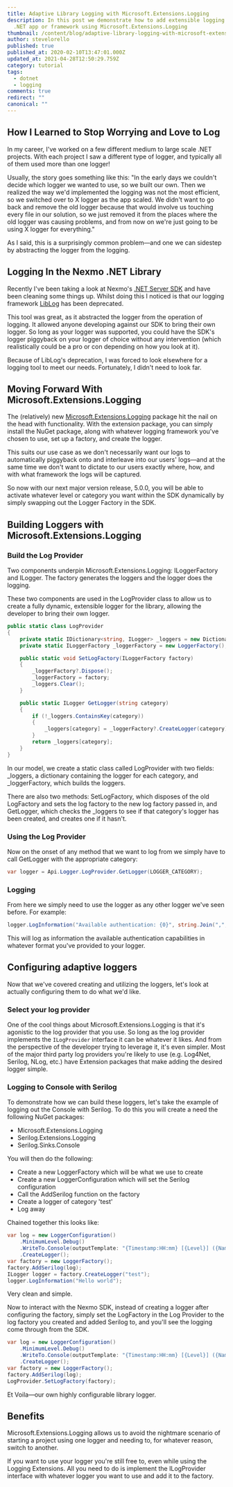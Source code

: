 ```yaml
---
title: Adaptive Library Logging with Microsoft.Extensions.Logging
description: In this post we demonstrate how to add extensible logging to any
  .NET app or framework using Microsoft.Extensions.Logging
thumbnail: /content/blog/adaptive-library-logging-with-microsoft-extensions-logging-dr/E_Love-the-Log_1200x600.png
author: stevelorello
published: true
published_at: 2020-02-10T13:47:01.000Z
updated_at: 2021-04-28T12:50:29.759Z
category: tutorial
tags:
  - dotnet
  - logging
comments: true
redirect: ""
canonical: ""
---
```

## How I Learned to Stop Worrying and Love to Log

In my career, I've worked on a few different medium to large scale .NET projects. With each project I saw a different type of logger, and typically all of them used more than one logger!

Usually, the story goes something like this: "In the early days we couldn't decide which logger we wanted to use, so we built our own. Then we realized the way we'd implemented the logging was not the most efficient, so we switched over to X logger as the app scaled. We didn't want to go back and remove the old logger because that would involve us touching every file in our solution, so we just removed it from the places where the old logger was causing problems, and from now on we're just going to be using X logger for everything."

As I said, this is a surprisingly common problem—and one we can sidestep by abstracting the logger from the logging.

## Logging In the Nexmo .NET Library

Recently I've been taking a look at Nexmo's [.NET Server SDK](https://github.com/Nexmo/nexmo-dotnet) and have been cleaning some things up. Whilst doing this I noticed is that our logging framework [LibLog](https://github.com/damianh/LibLog) has been deprecated.

This tool was great, as it abstracted the logger from the operation of logging. It allowed anyone developing against our SDK to bring their own logger. So long as your logger was supported, you could have the SDK's logger piggyback on your logger of choice without any intervention (which realistically could be a pro or con depending on how you look at it).

Because of LibLog's deprecation, I was forced to look elsewhere for a logging tool to meet our needs. Fortunately, I didn't need to look far.

## Moving Forward With Microsoft.Extensions.Logging

The (relatively) new [Microsoft.Extensions.Logging](https://www.nuget.org/packages/Microsoft.Extensions.Logging/) package hit the nail on the head with functionality. With the extension package, you can simply install the NuGet package, along with whatever logging framework you've chosen to use, set up a factory, and create the logger.

This suits our use case as we don't necessarily want our logs to automatically piggyback onto and interleave into our users' logs—and at the same time we don't want to dictate to our users exactly where, how, and with what framework the logs will be captured.

So now with our next major version release, 5.0.0, you will be able to activate whatever level or category you want within the SDK dynamically by simply swapping out the Logger Factory in the SDK.

## Building Loggers with Microsoft.Extensions.Logging

### Build the Log Provider

Two components underpin Microsoft.Extensions.Logging: ILoggerFactory and ILogger. The factory generates the loggers and the logger does the logging.

These two components are used in the LogProvider class to allow us to create a fully dynamic, extensible logger for the library, allowing the developer to bring their own logger.

```csharp
public static class LogProvider
{
    private static IDictionary<string, ILogger> _loggers = new Dictionary<string, ILogger>();
    private static ILoggerFactory _loggerFactory = new LoggerFactory();

    public static void SetLogFactory(ILoggerFactory factory)
    {
        _loggerFactory?.Dispose();
        _loggerFactory = factory;
        _loggers.Clear();
    }

    public static ILogger GetLogger(string category)
    {
        if (!_loggers.ContainsKey(category))
        {
            _loggers[category] = _loggerFactory?.CreateLogger(category)?? NullLogger.Instance;
        }
        return _loggers[category];
    }
}
```

In our model, we create a static class called LogProvider with two fields: _loggers, a dictionary containing the logger for each category, and _loggerFactory, which builds the loggers.

There are also two methods: SetLogFactory, which disposes of the old LogFactory and sets the log factory to the new log factory passed in, and GetLogger, which checks the _loggers to see if that category's logger has been created, and creates one if it hasn't.

### Using the Log Provider

Now on the onset of any method that we want to log from we simply have to call GetLogger with the appropriate category:

```csharp
var logger = Api.Logger.LogProvider.GetLogger(LOGGER_CATEGORY);
```

### Logging

From here we simply need to use the logger as any other logger we've seen before. For example:

```csharp
logger.LogInformation("Available authentication: {0}", string.Join(",", authCapabilities));
```

This will log as information the available authentication capabilities in whatever format you've provided to your logger.

## Configuring adaptive loggers

Now that we've covered creating and utilizing the loggers, let's look at actually configuring them to do what we'd like.

### Select your log provider

One of the cool things about Microsoft.Extensions.Logging is that it's agonistic to the log provider that you use. So long as the log provider implements the `ILogProvider` interface it can be whatever it likes. And from the perspective of the developer trying to leverage it, it's even simpler. Most of the major third party log providers you're likely to use (e.g. Log4Net, Serilog, NLog, etc.) have Extension packages that make adding the desired logger simple.

### Logging to Console with Serilog

To demonstrate how we can build these loggers, let's take the example of logging out the Console with Serilog. To do this you will create a need the following NuGet packages:

* Microsoft.Extensions.Logging
* Serilog.Extensions.Logging
* Serilog.Sinks.Console

You will then do the following:

* Create a new LoggerFactory which will be what we use to create
* Create a new LoggerConfiguration which will set the Serilog configuration
* Call the AddSerilog function on the factory
* Create a logger of category 'test'
* Log away

Chained together this looks like:

```csharp
var log = new LoggerConfiguration()
    .MinimumLevel.Debug()
    .WriteTo.Console(outputTemplate: "{Timestamp:HH:mm} [{Level}] ({Name:l}) {Message}\n")
    .CreateLogger();
var factory = new LoggerFactory();
factory.AddSerilog(log);
ILogger logger = factory.CreateLogger("test");
logger.LogInformation("Hello world");
```

Very clean and simple.

Now to interact with the Nexmo SDK, instead of creating a logger after configuring the factory, simply set the LogFactory in the Log Provider to the log factory you created and added Serilog to, and you'll see the logging come through from the SDK.

```csharp
var log = new LoggerConfiguration()
    .MinimumLevel.Debug()
    .WriteTo.Console(outputTemplate: "{Timestamp:HH:mm} [{Level}] ({Name:l}) {Message}\n")
    .CreateLogger();
var factory = new LoggerFactory();
factory.AddSerilog(log);
LogProvider.SetLogFactory(factory);
```

Et Voila—our own highly configurable library logger.

## Benefits

Microsoft.Extensions.Logging allows us to avoid the nightmare scenario of starting a project using one logger and needing to, for whatever reason, switch to another.

If you want to use your logger you're still free to, even while using the Logging Extensions. All you need to do is implement the ILogProvider interface with whatever logger you want to use and add it to the factory.
